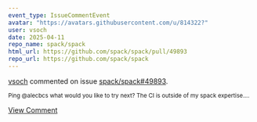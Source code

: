 ```yaml
---
event_type: IssueCommentEvent
avatar: "https://avatars.githubusercontent.com/u/814322?"
user: vsoch
date: 2025-04-11
repo_name: spack/spack
html_url: https://github.com/spack/spack/pull/49893
repo_url: https://github.com/spack/spack
---
```


<a href='https://github.com/vsoch' target='_blank'>vsoch</a> commented on issue <a href='https://github.com/spack/spack/pull/49893' target='_blank'>spack/spack#49893</a>.

<small>Ping @alecbcs what would you like to try next? The CI is outside of my spack expertise....</small>

<a href='https://github.com/spack/spack/pull/49893' target='_blank'>View Comment</a>